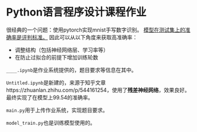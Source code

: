 # Python语言程序设计课程作业
很经典的一个问题：使用pytorch实现mnist手写数字识别。
<u>模型在测试集上的准确率是评判标准。</u>
因此可以从以下角度来获取高准确率：

- 调整结构（包括神经网络层、学习率等）
- 在防止过拟合的前提下增加训练轮数

`____.ipynb`是作业系统提供的，题目要求等信息在其中。

`Untitled.ipynb`是新建的，来源于知乎文章https://zhuanlan.zhihu.com/p/544161254，使用了**残差神经网络**，效果良好。最终实现了在模型上99.54的准确率。

`main.py`用于上传作业系统，实现题目要求。

`model_train.py`也是训练模型使用的。


